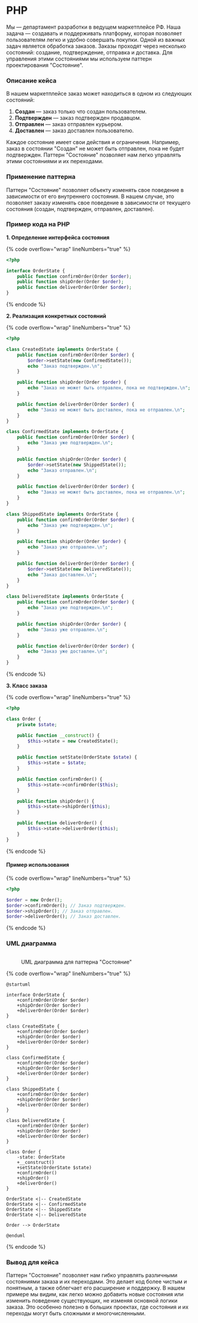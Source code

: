 # PHP

Мы — департамент разработки в ведущем маркетплейсе РФ. Наша задача — создавать и поддерживать платформу, которая позволяет пользователям легко и удобно совершать покупки. Одной из важных задач является обработка заказов. Заказы проходят через несколько состояний: создание, подтверждение, отправка и доставка. Для управления этими состояниями мы используем паттерн проектирования "Состояние".

### Описание кейса

В нашем маркетплейсе заказ может находиться в одном из следующих состояний:

1. **Создан** — заказ только что создан пользователем.
2. **Подтвержден** — заказ подтвержден продавцом.
3. **Отправлен** — заказ отправлен курьером.
4. **Доставлен** — заказ доставлен пользователю.

Каждое состояние имеет свои действия и ограничения. Например, заказ в состоянии "Создан" не может быть отправлен, пока не будет подтвержден. Паттерн "Состояние" позволяет нам легко управлять этими состояниями и их переходами.

### Применение паттерна

Паттерн "Состояние" позволяет объекту изменять свое поведение в зависимости от его внутреннего состояния. В нашем случае, это позволяет заказу изменять свое поведение в зависимости от текущего состояния (создан, подтвержден, отправлен, доставлен).

### Пример кода на PHP

**1. Определение интерфейса состояния**

{% code overflow="wrap" lineNumbers="true" %}
```php
<?php

interface OrderState {
    public function confirmOrder(Order $order);
    public function shipOrder(Order $order);
    public function deliverOrder(Order $order);
}
```
{% endcode %}

**2. Реализация конкретных состояний**

{% code overflow="wrap" lineNumbers="true" %}
```php
<?php

class CreatedState implements OrderState {
    public function confirmOrder(Order $order) {
        $order->setState(new ConfirmedState());
        echo "Заказ подтвержден.\n";
    }

    public function shipOrder(Order $order) {
        echo "Заказ не может быть отправлен, пока не подтвержден.\n";
    }

    public function deliverOrder(Order $order) {
        echo "Заказ не может быть доставлен, пока не отправлен.\n";
    }
}

class ConfirmedState implements OrderState {
    public function confirmOrder(Order $order) {
        echo "Заказ уже подтвержден.\n";
    }

    public function shipOrder(Order $order) {
        $order->setState(new ShippedState());
        echo "Заказ отправлен.\n";
    }

    public function deliverOrder(Order $order) {
        echo "Заказ не может быть доставлен, пока не отправлен.\n";
    }
}

class ShippedState implements OrderState {
    public function confirmOrder(Order $order) {
        echo "Заказ уже подтвержден.\n";
    }

    public function shipOrder(Order $order) {
        echo "Заказ уже отправлен.\n";
    }

    public function deliverOrder(Order $order) {
        $order->setState(new DeliveredState());
        echo "Заказ доставлен.\n";
    }
}

class DeliveredState implements OrderState {
    public function confirmOrder(Order $order) {
        echo "Заказ уже подтвержден.\n";
    }

    public function shipOrder(Order $order) {
        echo "Заказ уже отправлен.\n";
    }

    public function deliverOrder(Order $order) {
        echo "Заказ уже доставлен.\n";
    }
}
```
{% endcode %}

**3. Класс заказа**

{% code overflow="wrap" lineNumbers="true" %}
```php
<?php

class Order {
    private $state;

    public function __construct() {
        $this->state = new CreatedState();
    }

    public function setState(OrderState $state) {
        $this->state = $state;
    }

    public function confirmOrder() {
        $this->state->confirmOrder($this);
    }

    public function shipOrder() {
        $this->state->shipOrder($this);
    }

    public function deliverOrder() {
        $this->state->deliverOrder($this);
    }
}
```
{% endcode %}

#### Пример использования

{% code overflow="wrap" lineNumbers="true" %}
```php
<?php

$order = new Order();
$order->confirmOrder(); // Заказ подтвержден.
$order->shipOrder(); // Заказ отправлен.
$order->deliverOrder(); // Заказ доставлен.
```
{% endcode %}

### UML диаграмма

<figure><img src="../../../../../.gitbook/assets/image.png" alt=""><figcaption><p>UML диаграмма для паттерна "Состояние"</p></figcaption></figure>

{% code overflow="wrap" lineNumbers="true" %}
```plantuml
@startuml

interface OrderState {
    +confirmOrder(Order $order)
    +shipOrder(Order $order)
    +deliverOrder(Order $order)
}

class CreatedState {
    +confirmOrder(Order $order)
    +shipOrder(Order $order)
    +deliverOrder(Order $order)
}

class ConfirmedState {
    +confirmOrder(Order $order)
    +shipOrder(Order $order)
    +deliverOrder(Order $order)
}

class ShippedState {
    +confirmOrder(Order $order)
    +shipOrder(Order $order)
    +deliverOrder(Order $order)
}

class DeliveredState {
    +confirmOrder(Order $order)
    +shipOrder(Order $order)
    +deliverOrder(Order $order)
}

class Order {
    -state: OrderState
    +__construct()
    +setState(OrderState $state)
    +confirmOrder()
    +shipOrder()
    +deliverOrder()
}

OrderState <|-- CreatedState
OrderState <|-- ConfirmedState
OrderState <|-- ShippedState
OrderState <|-- DeliveredState

Order --> OrderState

@enduml
```
{% endcode %}

### Вывод для кейса

Паттерн "Состояние" позволяет нам гибко управлять различными состояниями заказа и их переходами. Это делает код более чистым и понятным, а также облегчает его расширение и поддержку. В нашем примере мы видим, как легко можно добавить новые состояния или изменить поведение существующих, не изменяя основной логики заказа. Это особенно полезно в больших проектах, где состояния и их переходы могут быть сложными и многочисленными.
